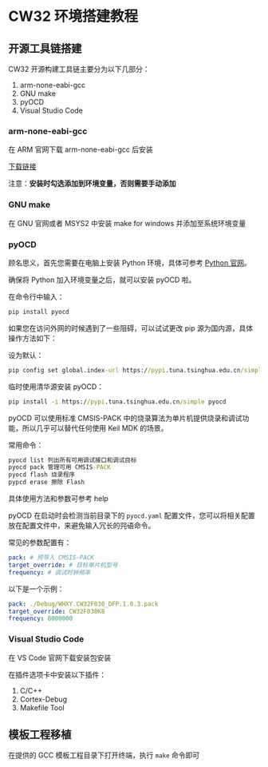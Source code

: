 # CW32 环境搭建教程

## 开源工具链搭建

CW32 开源构建工具链主要分为以下几部分：

1. arm-none-eabi-gcc
2. GNU make
3. pyOCD
4. Visual Studio Code

### arm-none-eabi-gcc

在 ARM 官网下载 arm-none-eabi-gcc 后安装

[下载链接](https://developer.arm.com/downloads/-/gnu-rm)

注意：**安装时勾选添加到环境变量，否则需要手动添加**

### GNU make

在 GNU 官网或者 MSYS2 中安装 make for windows 并添加至系统环境变量

### pyOCD

顾名思义，首先您需要在电脑上安装 Python 环境，具体可参考 [Python 官网](https://www.python.org/)。

确保将 Python 加入环境变量之后，就可以安装 pyOCD 啦。

在命令行中输入：

``` cmd
pip install pyocd
```

如果您在访问外网的时候遇到了一些阻碍，可以试试更改 pip 源为国内源，具体操作方法如下：

设为默认：

``` cmd
pip config set global.index-url https://pypi.tuna.tsinghua.edu.cn/simple
```

临时使用清华源安装 pyOCD：

``` cmd
pip install -i https://pypi.tuna.tsinghua.edu.cn/simple pyocd
```

pyOCD 可以使用标准 CMSIS-PACK 中的烧录算法为单片机提供烧录和调试功能，所以几乎可以替代任何使用 Keil MDK 的场景。

常用命令：

``` cmd
pyocd list 列出所有可用调试接口和调试目标
pyocd pack 管理可用 CMSIS-PACK
pyocd flash 烧录程序
pypcd erase 擦除 Flash
```

具体使用方法和参数可参考 help

pyOCD 在启动时会检测当前目录下的 `pyocd.yaml` 配置文件，您可以将相关配置放在配置文件中，来避免输入冗长的~~咒语~~命令。

常见的参数配置有：

``` yaml
pack: # 预导入 CMSIS-PACK
target_override: # 目标单片机型号
frequency: # 调试时钟频率
```

以下是一个示例：

``` yaml
pack: ./Debug/WHXY.CW32F030_DFP.1.0.3.pack
target_override: CW32F030K8
frequency: 8000000
```

### Visual Studio Code

在 VS Code 官网下载安装包安装

在插件选项卡中安装以下插件：

1. C/C++
2. Cortex-Debug
3. Makefile Tool

## 模板工程移植

在提供的 GCC 模板工程目录下打开终端，执行 `make` 命令即可


